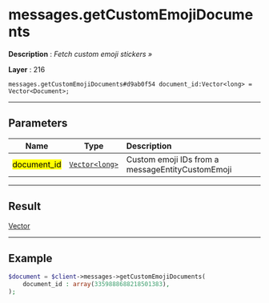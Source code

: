 # messages.getCustomEmojiDocuments

**Description** : *Fetch custom emoji stickers &raquo;*

**Layer** : 216

```tl
messages.getCustomEmojiDocuments#d9ab0f54 document_id:Vector<long> = Vector<Document>;
```

---

## Parameters

| Name | Type | Description |
| :---: | :---: | :--- |
| <mark>document_id</mark> | [`Vector<long>`](type/long) | Custom emoji IDs from a messageEntityCustomEmoji |

---

## Result

[Vector<Document>](type/Document)

---

## Example

```php
$document = $client->messages->getCustomEmojiDocuments(
	document_id : array(3359888688218501383),
);
```